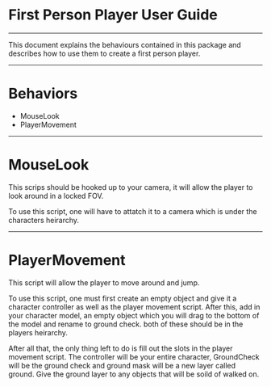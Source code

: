 # First Person Player User Guide

---

This document explains the behaviours contained in this package and describes how to use them to create a first person player.

---

# Behaviors

- MouseLook
- PlayerMovement

---

# MouseLook

This scrips should be hooked up to your camera, it will allow the player to look around in a locked FOV. 

To use this script, one will have to attatch it to a camera which is under the characters heirarchy.

---

# PlayerMovement

This script will allow the player to move around and jump. 

To use this script, one must first create an empty object and give it a character controller as well as the player movement script. After this, add in your character model, an empty object which you will drag to the bottom of the model and rename to ground check. both of these should be in the players heirarchy.

After all that, the only thing left to do is fill out the slots in the player movement script. The controller will be your entire character, GroundCheck will be the ground check and ground mask will be a new layer called ground. Give the ground layer to any objects that will be soild of walked on.
